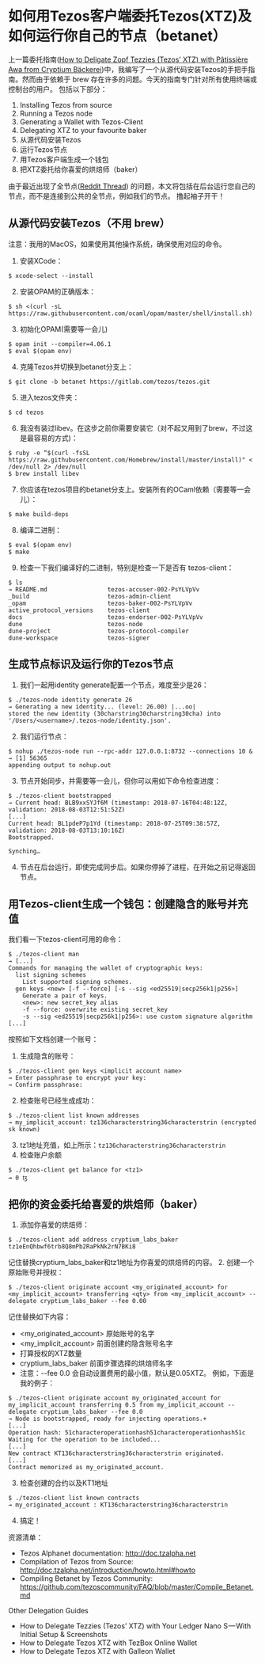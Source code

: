 # 如何用Tezos客户端委托Tezos(XTZ)及如何运行你自己的节点（betanet）
上一篇委托指南([How to Deligate Zopf Tezzies (Tezos’ XTZ) with Pâtissière Awa from Cryptium Bäckerei](https://medium.com/cryptium/how-to-deligate-zopf-tezzies-tezos-xtz-with-pâtissière-awa-from-cryptium-bäckerei-30db6fded810))中，我编写了一个从源代码安装Tezos的手把手指南。然而由于依赖于 brew 存在许多的问题。今天的指南专门针对所有使用终端或控制台的用户。 包括以下部分：
1.	Installing Tezos from source
2.	Running a Tezos node
3.	Generating a Wallet with Tezos-Client
4.	Delegating XTZ to your favourite baker
5.	从源代码安装Tezos
6.	运行Tezos节点
7.	用Tezos客户端生成一个钱包
8.	把XTZ委托给你喜爱的烘焙师（baker）

由于最近出现了全节点([Reddit Thread](https://www.reddit.com/r/tezos/comments/93qk6p/so_was_there_a_ddos_attack_or_nah/?st=JKBGICK6&sh=a4ebea9e)) 的问题，本文将包括在后台运行您自己的节点，而不是连接到公共的全节点，例如我们的节点。
撸起袖子开干！

## 从源代码安装Tezos（不用 brew）
注意：我用的MacOS，如果使用其他操作系统，确保使用对应的命令。 
1.	安装XCode：
```
$ xcode-select --install
```
2.	安装OPAM的正确版本：
```
$ sh <(curl -sL https://raw.githubusercontent.com/ocaml/opam/master/shell/install.sh)
```
3.	初始化OPAM(需要等一会儿)
```
$ opam init --compiler=4.06.1
$ eval $(opam env)
``` 
4.	克隆Tezos并切换到betanet分支上：
```
$ git clone -b betanet https://gitlab.com/tezos/tezos.git
```
5.	进入tezos文件夹：
```
$ cd tezos
```
6.	我没有装过libev。在这步之前你需要安装它（对不起又用到了brew，不过这是最容易的方式)：
```
$ ruby -e “$(curl -fsSL https://raw.githubusercontent.com/Homebrew/install/master/install)" < /dev/null 2> /dev/null
$ brew install libev
``` 
7.	你应该在tezos项目的betanet分支上。安装所有的OCaml依赖（需要等一会儿）：
```
$ make build-deps
``` 
8.	编译二进制：
```
$ eval $(opam env)
$ make
```
9.	检查一下我们编译好的二进制，特别是检查一下是否有 tezos-client：
```
$ ls
→ README.md                 tezos-accuser-002-PsYLVpVv
_build                      tezos-admin-client
_opam                       tezos-baker-002-PsYLVpVv
active_protocol_versions    tezos-client
docs                        tezos-endorser-002-PsYLVpVv
dune                        tezos-node
dune-project                tezos-protocol-compiler
dune-workspace              tezos-signer
``` 

## 生成节点标识及运行你的Tezos节点
1.	我们一起用identity generate配置一个节点，难度至少是26：
```
$ ./tezos-node identity generate 26
→ Generating a new identity... (level: 26.00) |...oo|
stored the new identity (30charstring30charstring30cha) into '/Users/<username>/.tezos-node/identity.json'.
``` 
2.	我们运行节点：
```
$ nohup ./tezos-node run --rpc-addr 127.0.0.1:8732 --connections 10 &
→ [1] 56365
appending output to nohup.out
```
3.	节点开始同步，并需要等一会儿，但你可以用如下命令检查进度：
```
$ ./tezos-client bootstrapped
→ Current head: BLB9xxSYJf6M (timestamp: 2018-07-16T04:48:12Z, validation: 2018-08-03T12:51:52Z)
[...]
Current head: BL1pdeP7p1Yd (timestamp: 2018-07-25T09:38:57Z, validation: 2018-08-03T13:10:16Z)
Bootstrapped.
 
Synching…
```
4.	节点在后台运行，即使完成同步后。如果你停掉了进程，在开始之前记得返回节点。

## 用Tezos-client生成一个钱包：创建隐含的账号并充值
我们看一下tezos-client可用的命令：
```
$ ./tezos-client man
→ [...]
Commands for managing the wallet of cryptographic keys:
  list signing schemes
    List supported signing schemes.
  gen keys <new> [-f --force] [-s --sig <ed25519|secp256k1|p256>]
    Generate a pair of keys.
    <new>: new secret_key alias
    -f --force: overwrite existing secret_key
    -s --sig <ed25519|secp256k1|p256>: use custom signature algorithm
[...]
```
按照如下文档创建一个账号：
1.	生成隐含的账号：
```
$ ./tezos-client gen keys <implicit account name>
→ Enter passphrase to encrypt your key:
→ Confirm passphrase:
```
2.	检查账号已经生成成功：
```
$ ./tezos-client list known addresses
→ my_implicit_account: tz136characterstring36characterstrin (encrypted sk known)
```
3.	tz1地址充值，如上所示：`tz136characterstring36characterstrin`
4.	检查账户余额
```
$ ./tezos-client get balance for <tz1>
→ 0 ꜩ
```

## 把你的资金委托给喜爱的烘焙师（baker）
1.	添加你喜爱的烘焙师：
```
$ ./tezos-client add address cryptium_labs_baker tz1eEnQhbwf6trb8Q8mPb2RaPkNk2rN7BKi8
```
记住替换cryptium_labs_baker和tz1地址为你喜爱的烘焙师的内容。
2.	创建一个原始账号并授权：
```
$ ./tezos-client originate account <my_originated_account> for <my_implicit_account> transferring <qty> from <my_implicit_account> --delegate cryptium_labs_baker --fee 0.00
```
记住替换如下内容：
*	<my_originated_account> 原始账号的名字
*	<my_implicit_account> 前面创建的隐含账号名字
*	<qty> 打算授权的XTZ数量
*	cryptium_labs_baker 前面步骤选择的烘焙师名字
*	注意：--fee 0.0 会自动设置费用的最小值，默认是0.05XTZ。
例如，下面是我的例子：
```
$ ./tezos-client originate account my_originated_account for my_implicit_account transferring 0.5 from my_implicit_account --delegate cryptium_labs_baker --fee 0.0
→ Node is bootstrapped, ready for injecting operations.+
[...]
Operation hash: 51characteroperationhash51characteroperationhash51c
Waiting for the operation to be included...
[...]
New contract KT136characterstring36characterstrin originated.
[...]
Contract memorized as my_originated_account.
```
3.	检查创建的合约以及KT1地址
```
$ ./tezos-client list known contracts
→ my_originated_account : KT136characterstring36characterstrin
```
4.	搞定！

资源清单：
*	Tezos Alphanet documentation: http://doc.tzalpha.net
*	Compilation of Tezos from Source: http://doc.tzalpha.net/introduction/howto.html#howto
*	Compiling Betanet by Tezos Community: https://github.com/tezoscommunity/FAQ/blob/master/Compile_Betanet.md

Other Delegation Guides
*	How to Delegate Tezzies (Tezos’ XTZ) with Your Ledger Nano S — With Initial Setup & Screenshots
*	How to Delegate Tezos XTZ with TezBox Online Wallet
*	How to Delegate Tezos XTZ with Galleon Wallet